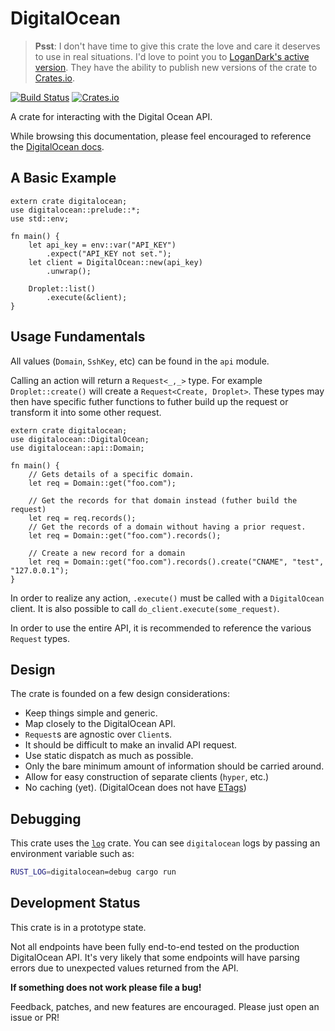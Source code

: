 # DigitalOcean

> **Psst**: I don't have time to give this crate the love and care it deserves to use in real situations. I'd love to point you to [LoganDark's active version](https://github.com/LoganDark/digitalocean). They have the ability to publish new versions of the crate to [Crates.io](https://crates.io/crates/digitalocean).

[![Build Status](https://travis-ci.org/Hoverbear/digitalocean.svg?branch=master)](https://travis-ci.org/Hoverbear/digitalocean)
[![Crates.io](https://img.shields.io/crates/v/digitalocean.svg)](https://crates.io/crates/digitalocean)

A crate for interacting with the Digital Ocean API.

While browsing this documentation, please feel encouraged to reference the
[DigitalOcean docs](https://developers.digitalocean.com/documentation/v2/).

## A Basic Example

```rust,no_run
extern crate digitalocean;
use digitalocean::prelude::*;
use std::env;

fn main() {
    let api_key = env::var("API_KEY")
        .expect("API_KEY not set.");
    let client = DigitalOcean::new(api_key)
        .unwrap();

    Droplet::list()
        .execute(&client);
}
```

## Usage Fundamentals

All values (`Domain`, `SshKey`, etc) can be found in the `api` module.

Calling an action will return a `Request<_,_>` type. For example `Droplet::create()` will create a
`Request<Create, Droplet>`. These types may then have specific futher functions to futher build up
the request or transform it into some other request.

```rust,no_run
extern crate digitalocean;
use digitalocean::DigitalOcean;
use digitalocean::api::Domain;

fn main() {
    // Gets details of a specific domain.
    let req = Domain::get("foo.com");

    // Get the records for that domain instead (futher build the request)
    let req = req.records();
    // Get the records of a domain without having a prior request.
    let req = Domain::get("foo.com").records();

    // Create a new record for a domain
    let req = Domain::get("foo.com").records().create("CNAME", "test", "127.0.0.1");
}
```

In order to realize any action, `.execute()` must be called with a `DigitalOcean`
 client. It is also possible to call `do_client.execute(some_request)`.

In order to use the entire API, it is recommended to reference the various `Request` types.

## Design

The crate is founded on a few design considerations:

* Keep things simple and generic.
* Map closely to the DigitalOcean API.
* `Request`s are agnostic over `Client`s.
* It should be difficult to make an invalid API request.
* Use static dispatch as much as possible.
* Only the bare minimum amount of information should be carried around.
* Allow for easy construction of separate clients (`hyper`, etc.)
* No caching (yet). (DigitalOcean does not have [ETags](https://en.wikipedia.org/wiki/HTTP_ETag))

## Debugging

This crate uses the [`log`](https://doc.rust-lang.org/log/log/index.html) crate. You can see `digitalocean` logs by passing an environment variable such as:

```bash
RUST_LOG=digitalocean=debug cargo run
```

## Development Status

This crate is in a prototype state.

Not all endpoints have been fully end-to-end tested on the production DigitalOcean API. It's very
likely that some endpoints will have parsing errors due to unexpected values returned from the API.

**If something does not work please file a bug!**

Feedback, patches, and new features are encouraged. 
Please just open an issue or PR!

